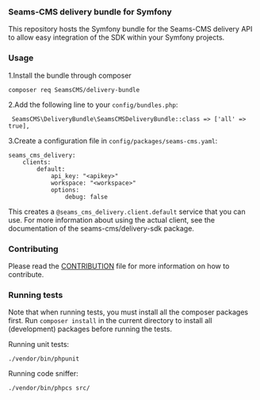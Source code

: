 ### Seams-CMS delivery bundle for Symfony

This repository hosts the Symfony bundle for the Seams-CMS delivery API to allow easy integration of the SDK 
within your Symfony projects.


### Usage

1.Install the bundle through composer

    composer req SeamsCMS/delivery-bundle

2.Add the following line to your `config/bundles.php`:

     SeamsCMS\DeliveryBundle\SeamsCMSDeliveryBundle::class => ['all' => true],

3.Create a configuration file in `config/packages/seams-cms.yaml`:

    seams_cms_delivery:
        clients:
            default:
                api_key: "<apikey>"
                workspace: "<workspace>"
                options:
                    debug: false

This creates a `@seams_cms_delivery.client.default` service that you can use. For more information
about using the actual client, see the documentation of the seams-cms/delivery-sdk package.


### Contributing

Please read the [CONTRIBUTION](CONTRIBUTION.md) file for more information on how to contribute.


### Running tests

Note that when running tests, you must install all the composer packages first. Run `composer install` 
in the current directory to install all (development) packages before running the tests. 

Running unit tests:

    ./vendor/bin/phpunit

Running code sniffer:

    ./vendor/bin/phpcs src/

